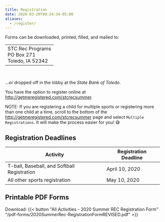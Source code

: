 ```yaml
---
title: Registration
date: 2020-03-20T00:24:34-05:00
aliases:
  - /register/
---
```


Forms can be downloaded, printed, filled, and mailed to:

<table>
  <tr><td> STC Rec Programs <br/> PO Box 271 <br/> Toledo, IA 52342 </td></tr>
</table><br/>

...or dropped off in the lobby at the _State Bank of Toledo_.

<!-- Online registration is also available at [http://getmeregistered.com/stcrec](http://getmeregistered.com/stcrec). /-->

You have the option to register online at http://getmeregistered.com/stcrecsummer.

NOTE: If you are registering a child for multiple sports or registering more than one child at a time, scroll to the bottom of the http://getmeregistered.com/stcrecsummer page and select `Multiple Registrations`.  It will make the process easier for you! :smile:

## Registration Deadlines

  | Activity | Registration Deadline |
  | --- | --- |
  | T-ball, Baseball, and Softball Registration | April 10, 2020 |
  | All other sports registration | May 10, 2020 |

## Printable PDF Forms

  Download: {{< button "All Activities - 2020 Summer REC Registration Form" "/pdf-forms/2020SummerRec-RegistrationFormREVISED.pdf" >}}
